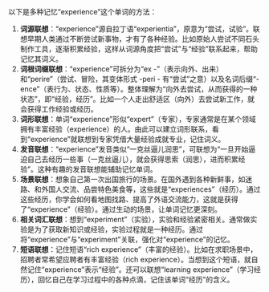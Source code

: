 以下是多种记忆“experience”这个单词的方法：
1. **词源联想**：“experience”源自拉丁语“experientia”，原意为“尝试，试验”。联想早期人类通过不断尝试新事物，才有了各种经验。比如原始人尝试不同石头制作工具，逐渐积累经验，这样从词源角度把“尝试”与“经验”联系起来，帮助记忆其词义。
2. **词根词缀联想**：“experience”可拆分为“ex -”（表示向外、出来）和“perire”（尝试、冒险，其变体形式 -peri - 有“尝试”之意）以及名词后缀“-ence”（表行为、状态、性质等）。整体理解为“向外去尝试，从而获得的一种状态”，即“经验，经历”。比如一个人走出舒适区（向外）去尝试新工作，就会获得工作经验或经历。
3. **词形联想**：单词“experience”形似“expert”（专家），专家通常是在某个领域拥有丰富经验（experience）的人。由此可以建立词形联系，看到“experience”就联想到专家凭借大量经验成就专业，记住词义。
4. **发音联想**：“experience”发音类似“一克丝逼儿润思”，可联想为“一旦开始逼迫自己去经历一些事（一克丝逼儿），就会获得思索（润思），进而积累经验”。这种有趣的发音联想能辅助记忆单词。
5. **场景联想**：想象自己第一次出国旅行的场景。在国外遇到各种新鲜事，如迷路、和外国人交流、品尝特色美食等，这些就是“experiences”（经历）。通过这些经历，你学会如何看地图找路、提高了外语交流能力，这就是获得了“experience”（经验）。通过生动的场景，让单词记忆更深刻。
6. **相关词汇联想**：想到“experiment”（实验），实验和经验紧密相关。通常做实验是为了获取新知识或经验，实验过程就是一种经历。通过将“experience”与“experiment”关联，强化对“experience”的记忆。
7. **短语联想**：记住短语“rich experience”（丰富的经验）。比如在求职场景中，招聘者常希望应聘者有丰富经验（rich experience）。当想到这个短语，就自然记住“experience”表示“经验”。还可以联想“learning experience”（学习经历），回忆自己在学习过程中的各种点滴，记住该单词“经历”的含义。 